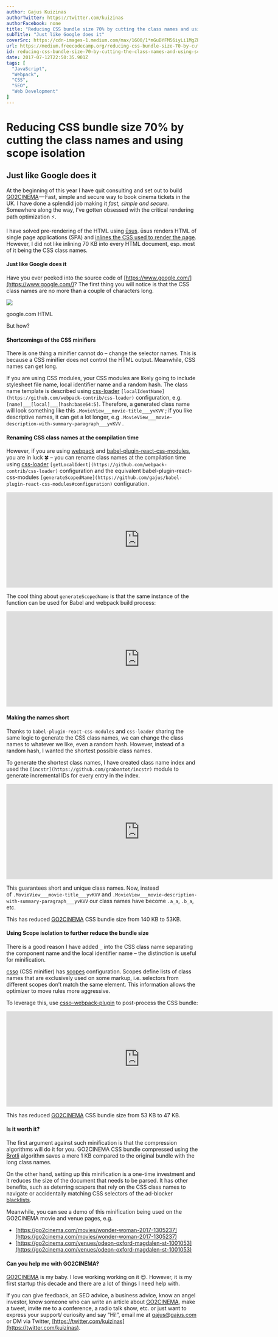```yaml
---
author: Gajus Kuizinas
authorTwitter: https://twitter.com/kuizinas
authorFacebook: none
title: "Reducing CSS bundle size 70% by cutting the class names and using scope isolation"
subTitle: "Just like Google does it"
coverSrc: https://cdn-images-1.medium.com/max/1600/1*mGuDYFM56iyLi1MgZPC8bw.png
url: https://medium.freecodecamp.org/reducing-css-bundle-size-70-by-cutting-the-class-names-and-using-scope-isolation-625440de600b
id: reducing-css-bundle-size-70-by-cutting-the-class-names-and-using-scope-isolation-625440de600b
date: 2017-07-12T22:50:35.901Z
tags: [
  "JavaScript",
  "Webpack",
  "CSS",
  "SEO",
  "Web Development"
]
---
```

# Reducing CSS bundle size 70% by cutting the class names and using scope isolation

## Just like Google does it

At the beginning of this year I have quit consulting and set out to build [GO2CINEMA](https://go2cinema.com/) — Fast, simple and secure way to book cinema tickets in the UK. I have done a splendid job making it _fast, simple and secure_. Somewhere along the way, I’ve gotten obsessed with the critical rendering path optimization ⚡️.

I have solved pre-rendering of the HTML using [ūsus](https://github.com/gajus/usus). ūsus renders HTML of single page applications (SPA) and [inlines the CSS used to render the page](https://medium.com/@gajus/pre-rendering-spa-for-seo-and-improved-perceived-page-loading-speed-47075aa16d24). However, I did not like inlining 70 KB into every HTML document, esp. most of it being the CSS class names.

#### Just like Google does it

Have you ever peeked into the source code of [https://www.google.com/](https://www.google.com/)? The first thing you will notice is that the CSS class names are no more than a couple of characters long.



![](https://cdn-images-1.medium.com/max/1600/1*mGuDYFM56iyLi1MgZPC8bw.png)

google.com HTML



But how?

#### Shortcomings of the CSS minifiers

There is one thing a minifier cannot do – change the selector names. This is because a CSS minifier does not control the HTML output. Meanwhile, CSS names can get long.

If you are using CSS modules, your CSS modules are likely going to include stylesheet file name, local identifier name and a random hash. The class name template is described using [css-loader](https://github.com/webpack-contrib/css-loader) `[localIdentName](https://github.com/webpack-contrib/css-loader)` configuration, e.g. `[name]___[local]___[hash:base64:5]`. Therefore, a generated class name will look something like this `.MovieView___movie-title___yvKVV` ; if you like descriptive names, it can get a lot longer, e.g `.MovieView___movie-description-with-summary-paragraph___yvKVV` .

#### Renaming CSS class names at the compilation time

However, if you are using [webpack](https://webpack.js.org/) and [babel-plugin-react-css-modules](https://github.com/gajus/babel-plugin-react-css-modules), you are in luck 🍀 – you can rename class names at the compilation time using [css-loader](https://github.com/webpack-contrib/css-loader) `[getLocalIdent](https://github.com/webpack-contrib/css-loader)` configuration and the equivalent babel-plugin-react-css-modules `[generateScopedName](https://github.com/gajus/babel-plugin-react-css-modules#configuration)` configuration.





<iframe width="700" height="250" src="https://medium.freecodecamp.org/media/a8c7a67872e39ad4e79d12246968f147?postId=625440de600b" data-media-id="a8c7a67872e39ad4e79d12246968f147" data-thumbnail="https://i.embed.ly/1/image?url=https%3A%2F%2Favatars0.githubusercontent.com%2Fu%2F973543%3Fv%3D3%26s%3D400&amp;key=a19fcc184b9711e1b4764040d3dc5c07" allowfullscreen="" frameborder="0"></iframe>





The cool thing about `generateScopedName` is that the same instance of the function can be used for Babel and webpack build process:





<iframe width="700" height="250" src="https://medium.freecodecamp.org/media/346b7a2eeca6a4641a73b4d133262207?postId=625440de600b" data-media-id="346b7a2eeca6a4641a73b4d133262207" data-thumbnail="https://i.embed.ly/1/image?url=https%3A%2F%2Favatars0.githubusercontent.com%2Fu%2F973543%3Fv%3D3%26s%3D400&amp;key=a19fcc184b9711e1b4764040d3dc5c07" allowfullscreen="" frameborder="0"></iframe>





#### Making the names short

Thanks to `babel-plugin-react-css-modules` and `css-loader` sharing the same logic to generate the CSS class names, we can change the class names to whatever we like, even a random hash. However, instead of a random hash, I wanted the shortest possible class names.

To generate the shortest class names, I have created class name index and used the `[incstr](https://github.com/grabantot/incstr)` module to generate incremental IDs for every entry in the index.





<iframe width="700" height="250" src="https://medium.freecodecamp.org/media/d544348c95b027fd1db72600afb0ba8a?postId=625440de600b" data-media-id="d544348c95b027fd1db72600afb0ba8a" data-thumbnail="https://i.embed.ly/1/image?url=https%3A%2F%2Favatars0.githubusercontent.com%2Fu%2F973543%3Fv%3D3%26s%3D400&amp;key=4fce0568f2ce49e8b54624ef71a8a5bd" allowfullscreen="" frameborder="0"></iframe>





This guarantees short and unique class names. Now, instead of `.MovieView___movie-title___yvKVV` and `.MovieView___movie-description-with-summary-paragraph___yvKVV` our class names have become `.a_a`, `.b_a`, etc.

This has reduced [GO2CINEMA](https://go2cinema.com/) CSS bundle size from 140 KB to 53KB.

#### Using Scope isolation to further reduce the bundle size

There is a good reason I have added `_` into the CSS class name separating the component name and the local identifier name – the distinction is useful for minification.

[csso](https://github.com/css/csso) (CSS minifier) has [scopes](https://github.com/css/csso#scopes) configuration. Scopes define lists of class names that are exclusively used on some markup, i.e. selectors from different scopes don’t match the same element. This information allows the optimizer to move rules more aggressive.

To leverage this, use [csso-webpack-plugin](https://github.com/zoobestik/csso-webpack-plugin) to post-process the CSS bundle:





<iframe width="700" height="250" src="https://medium.freecodecamp.org/media/d699484457c78a4a0556e8530eafe82c?postId=625440de600b" data-media-id="d699484457c78a4a0556e8530eafe82c" data-thumbnail="https://i.embed.ly/1/image?url=https%3A%2F%2Favatars0.githubusercontent.com%2Fu%2F973543%3Fv%3D3%26s%3D400&amp;key=a19fcc184b9711e1b4764040d3dc5c07" allowfullscreen="" frameborder="0"></iframe>





This has reduced [GO2CINEMA](https://go2cinema.com/) CSS bundle size from 53 KB to 47 KB.

#### Is it worth it?

The first argument against such minification is that the compression algorithms will do it for you. GO2CINEMA CSS bundle compressed using the [Brotli](https://en.wikipedia.org/wiki/Brotli) algorithm saves a mere 1 KB compared to the original bundle with the long class names.

On the other hand, setting up this minification is a one-time investment and it reduces the size of the document that needs to be parsed. It has other benefits, such as deterring scapers that rely on the CSS class names to navigate or accidentally matching CSS selectors of the ad-blocker [blacklists](https://gist.github.com/spyesx/42fe84c0ef757d1c38a4).

Meanwhile, you can see a demo of this minification being used on the GO2CINEMA movie and venue pages, e.g.

*   [https://go2cinema.com/movies/wonder-woman-2017-1305237](https://go2cinema.com/movies/wonder-woman-2017-1305237)
*   [https://go2cinema.com/venues/odeon-oxford-magdalen-st-1001053](https://go2cinema.com/venues/odeon-oxford-magdalen-st-1001053)

#### Can you help me with GO2CINEMA?

[GO2CINEMA](https://go2cinema.com/) is my baby. I love working working on it 😍. However, it is my first startup this decade and there are a lot of things I need help with.

If you can give feedback, an SEO advice, a business advice, know an angel investor, know someone who can write an article about [GO2CINEMA](https://go2cinema.com/), make a tweet, invite me to a conference, a radio talk show, etc. or just want to express your support/ curiosity and say “Hi!”, email me at gajus@gajus.com or DM via Twitter, [https://twitter.com/kuizinas](https://twitter.com/kuizinas).








